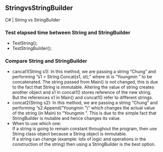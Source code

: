 ## StringvsStringBuilder
C# | String vs StringBuilder

### Test elapsed time between String and StringBuilder
* TestString();
* TestStringBuilder();

### Compare String and StringBuilder
* cancat1(String s1): In this method, we are passing a string “Chung” and performing “s1 = String.Concat(s1, st);” where st is “Youngmin ” to be concatenated. The string passed from Main() is not changed, this is due to the fact that String is immutable. Altering the value of string creates another object and s1 in concat1() stores reference of the new string. But the references s1 in Main() and concat1() refer to different strings.
* concat2(String s2): In this method, we are passing a string “Chung” and performing “s2.Append(“Youngmin ”)” which changes the actual value of the string (in Main) to “Youngmin ”. This is due to the simple fact that StringBuilder is mutable and hence changes its value.
* When to use which one:
<br>If a string is going to remain constant throughout the program, then use String class object because a String object is immutable.
<br>If a string can change (example: lots of logic and operations in the construction of the string) then using a StringBuilder is the best option.
